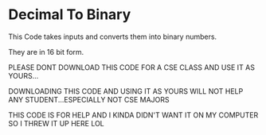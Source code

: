 # Decimal To Binary

This Code takes inputs and converts them into binary numbers. 

They are in 16 bit form.

PLEASE DONT DOWNLOAD THIS CODE FOR A CSE CLASS AND USE IT AS YOURS...

DOWNLOADING THIS CODE AND USING IT AS YOURS WILL NOT HELP ANY
STUDENT...ESPECIALLY NOT CSE MAJORS

THIS CODE IS FOR HELP AND I KINDA DIDN'T WANT IT ON MY COMPUTER SO I
THREW IT UP HERE LOL
